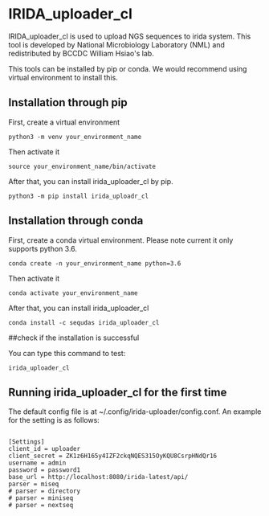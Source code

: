 # IRIDA_uploader_cl

IRIDA_uploader_cl is used to upload NGS sequences to irida system. This tool is developed by National Microbiology Laboratory (NML) and redistributed by BCCDC William Hsiao's lab.


This tools can be installed by pip or conda. We would recommend using virtual environment to install this.

## Installation through pip

First, create a virtual environment
```
python3 -m venv your_environment_name

```

Then activate it

```
source your_environment_name/bin/activate

```

After that, you can install irida_uploader_cl by pip.

```
python3 -m pip install irida_uploadr_cl
```

## Installation through conda

First, create a conda virtual environment. Please note current it only supports python 3.6.

```
conda create -n your_environment_name python=3.6

```

Then activate it
```
conda activate your_environment_name
```

After that, you can install irida_uploader_cl
```
conda install -c sequdas irida_uploader_cl
```

##check if the installation is successful

You can type this command to test:

```
irida_uploader_cl

```

## Running irida_uploader_cl for the first time

The default config file is at ~/.config/irida-uploader/config.conf. An example for the setting is as follows:

```

[Settings]
client_id = uploader
client_secret = ZK1z6H165y4IZF2ckqNQES315OyKQU8CsrpHNdQr16
username = admin
password = password1
base_url = http://localhost:8080/irida-latest/api/
parser = miseq
# parser = directory
# parser = miniseq
# parser = nextseq

```

